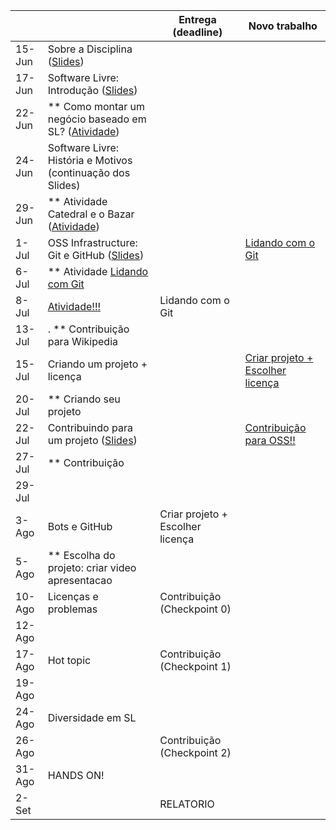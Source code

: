 
|           |                                                                                |     Entrega (deadline)               |     Novo trabalho         |
|-----------|--------------------------------------------------------------------------------|--------------------------------------|---------------------------|
| 15-Jun | Sobre a Disciplina ([Slides](notes/Lecture_01.pdf))                            |                                      |                           | 
| 17-Jun | Software Livre: Introdução ([Slides](notes/Lecture_02.pdf))                    |                                      |                           | 
| 22-Jun | ** Como montar um negócio baseado em SL? ([Atividade](assignments/howToMakeMoney.md)) |                               |                           |
| 24-Jun  | Software Livre: História e Motivos (continuação dos Slides) |                               |                           |
| 29-Jun  |  ** Atividade Catedral e o Bazar ([Atividade](assignments/cathbaz.md))                    |                                      |                 |
| 1-Jul  |  OSS Infrastructure: Git e GitHub ([Slides](notes/Lecture_03.pdf)) |     | [Lidando com o Git](assignments/gitAssignment.md)            
| 6-Jul  |  ** Atividade [Lidando com Git](assignments/gitAssignment.md)     |||                | 
| 8-Jul  | [Atividade!!!](assignments/preActivityEssay.md)                    |Lidando com o Git                                 |
| 13-Jul |. ** Contribuição para Wikipedia                   |            |
| 15-Jul |  Criando um projeto + licença                           |    | [Criar projeto + Escolher licença](assignments/openYourProject.md)                  |
| 20-Jul |  ** Criando seu projeto               |                 |      |
| 22-Jul |  Contribuindo para um projeto ([Slides](notes/Lecture_05.pdf))                      |            |      [Contribuição para OSS!!](assignments/contribution.md)          |
| 27-Jul | ** Contribuição  | |            |
| 29-Jul  |                                                 |                                      |                           |
| 3-Ago  |   Bots e GitHub                                                |     Criar projeto + Escolher licença |                                       |
| 5-Ago  | ** Escolha do projeto: criar video apresentacao                               |          |                                       |
| 10-Ago | Licenças e problemas                                                           | Contribuição (Checkpoint 0) |                               |
| 12-Ago |                                                                                |                                      |                         |
| 17-Ago | Hot topic                                                                    | Contribuição (Checkpoint 1)          |                         |
| 19-Ago |                                                                                |                                      |                              |
| 24-Ago | Diversidade em SL                                                              |    |              |
| 26-Ago |                                                                                 | Contribuição (Checkpoint 2)                                     |                  |
| 31-Ago  |     HANDS ON!                                                                  |    |                                       |
| 2-Set  |                                                                               |       RELATORIO                               |               |
